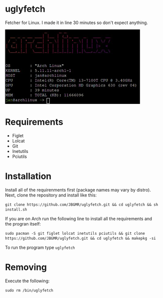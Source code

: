 # uglyfetch
Fetcher for Linux. I made it in line 30 minutes so don't expect anything.

![](demos/uglyfetch_demo.jpg)
# Requirements
- Figlet
- Lolcat
- Git
- Inetutils
- Pciutils
# Installation
Install all of the requirenments first (package names may vary by distro). Next, clone the repository and install like this:
```
git clone https://github.com/JBGMR/uglyfetch.git && cd uglyfetch && sh install.sh
```
If you are on Arch run the following line to install all the requirements and the progran itself:
```
sudo pacman -S git figlet lolcat inetutils pciutils && git clone https://github.com/JBGMR/uglyfetch.git && cd uglyfetch && makepkg -si
```
To run the program type ``uglyfetch``
# Removing
Execute the following:
```
sudo rm /bin/uglyfetch
```
